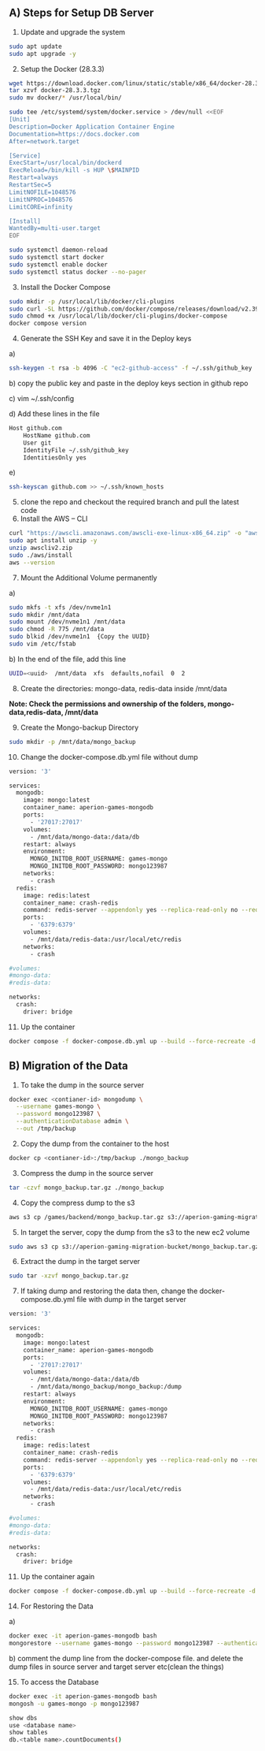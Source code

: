 ## A) Steps for Setup DB Server
1. Update and upgrade the system
```bash 
sudo apt update
sudo apt upgrade -y
```

2. Setup the Docker (28.3.3)
```bash 
wget https://download.docker.com/linux/static/stable/x86_64/docker-28.3.3.tgz
tar xzvf docker-28.3.3.tgz
sudo mv docker/* /usr/local/bin/

sudo tee /etc/systemd/system/docker.service > /dev/null <<EOF 
[Unit] 
Description=Docker Application Container Engine 
Documentation=https://docs.docker.com 
After=network.target

[Service] 
ExecStart=/usr/local/bin/dockerd 
ExecReload=/bin/kill -s HUP \$MAINPID 
Restart=always 
RestartSec=5 
LimitNOFILE=1048576 
LimitNPROC=1048576 
LimitCORE=infinity

[Install] 
WantedBy=multi-user.target 
EOF

sudo systemctl daemon-reload
sudo systemctl start docker
sudo systemctl enable docker
sudo systemctl status docker --no-pager
```

3. Install the Docker Compose
```bash
sudo mkdir -p /usr/local/lib/docker/cli-plugins
sudo curl -SL https://github.com/docker/compose/releases/download/v2.39.1/docker-compose-linux-x86_64 -o /usr/local/lib/docker/cli-plugins/docker-compose
sudo chmod +x /usr/local/lib/docker/cli-plugins/docker-compose
docker compose version
```

4. Generate the SSH Key and save it in the Deploy keys

  a)
```bash
ssh-keygen -t rsa -b 4096 -C "ec2-github-access" -f ~/.ssh/github_key
```

  b) copy the public key and paste in the deploy keys section in github repo
  
  c) vim ~/.ssh/config
  
  d) Add these lines in the file
```bash
Host github.com
    HostName github.com
    User git
    IdentityFile ~/.ssh/github_key
    IdentitiesOnly yes
```

  e)
```bash
ssh-keyscan github.com >> ~/.ssh/known_hosts
```

5. clone the repo and checkout the required branch and pull the latest code
6. Install the AWS – CLI

```bash
curl "https://awscli.amazonaws.com/awscli-exe-linux-x86_64.zip" -o "awscliv2.zip"
sudo apt install unzip -y
unzip awscliv2.zip
sudo ./aws/install
aws --version
```

7. Mount the Additional Volume permanently

a)
```bash
sudo mkfs -t xfs /dev/nvme1n1
sudo mkdir /mnt/data
sudo mount /dev/nvme1n1 /mnt/data
sudo chmod -R 775 /mnt/data
sudo blkid /dev/nvme1n1  {Copy the UUID}
sudo vim /etc/fstab
```

b) In the end of the file, add this line 
```bash
UUID=<uuid>  /mnt/data  xfs  defaults,nofail  0  2
```

8. Create the directories: mongo-data, redis-data inside /mnt/data
   
**Note: Check the permissions and ownership of the folders, mongo-data,redis-data, /mnt/data**

9. Create the Mongo-backup Directory
    
```bash
sudo mkdir -p /mnt/data/mongo_backup
```

10. Change the docker-compose.db.yml file without dump

```bash
version: '3'

services:
  mongodb:
    image: mongo:latest
    container_name: aperion-games-mongodb
    ports:
      - '27017:27017'
    volumes:
      - /mnt/data/mongo-data:/data/db
    restart: always
    environment:
      MONGO_INITDB_ROOT_USERNAME: games-mongo
      MONGO_INITDB_ROOT_PASSWORD: mongo123987
    networks:
      - crash
  redis:
    image: redis:latest
    container_name: crash-redis
    command: redis-server --appendonly yes --replica-read-only no --requirepass redis123987
    ports:
      - '6379:6379'
    volumes:
      - /mnt/data/redis-data:/usr/local/etc/redis
    networks:
      - crash

#volumes:
#mongo-data:
#redis-data:

networks:
  crash:
    driver: bridge
```

11. Up the container

```bash
docker compose -f docker-compose.db.yml up --build --force-recreate -d
```

## B) Migration of the Data

1. To take the dump in the source server

```bash
docker exec <contianer-id> mongodump \
  --username games-mongo \
  --password mongo123987 \
  --authenticationDatabase admin \
  --out /tmp/backup
```

2. Copy the dump from the container to the host

```bash
docker cp <contianer-id>:/tmp/backup ./mongo_backup
```

3. Compress the dump in the source server

```bash
tar -czvf mongo_backup.tar.gz ./mongo_backup
```

4. Copy the compress dump to the s3

```bash
aws s3 cp /games/backend/mongo_backup.tar.gz s3://aperion-gaming-migration-bucket/
```

5. In target the server, copy the dump from the s3 to the new ec2 volume

```bash
sudo aws s3 cp s3://aperion-gaming-migration-bucket/mongo_backup.tar.gz /mnt/data/mongo_backup/
```

6. Extract the dump in the target server

```bash
sudo tar -xzvf mongo_backup.tar.gz
```

7. If taking dump and restoring the data then, change the docker-compose.db.yml file with dump in the target server

```bash
version: '3'

services:
  mongodb:
    image: mongo:latest
    container_name: aperion-games-mongodb
    ports:
      - '27017:27017'
    volumes:
      - /mnt/data/mongo-data:/data/db
      - /mnt/data/mongo_backup/mongo_backup:/dump
    restart: always
    environment:
      MONGO_INITDB_ROOT_USERNAME: games-mongo
      MONGO_INITDB_ROOT_PASSWORD: mongo123987
    networks:
      - crash
  redis:
    image: redis:latest
    container_name: crash-redis
    command: redis-server --appendonly yes --replica-read-only no --requirepass redis123987
    ports:
      - '6379:6379'
    volumes:
      - /mnt/data/redis-data:/usr/local/etc/redis
    networks:
      - crash

#volumes:
#mongo-data:
#redis-data:

networks:
  crash:
    driver: bridge
```

11. Up the container again

```bash
docker compose -f docker-compose.db.yml up --build --force-recreate -d
```

14. For Restoring the Data

a)
```bash
docker exec -it aperion-games-mongodb bash
mongorestore --username games-mongo --password mongo123987 --authenticationDatabase admin --drop /dump
```

b) comment the dump line from the docker-compose file. and delete the dump files in source server and target server etc(clean the things)

15. To access the Database
```bash
docker exec -it aperion-games-mongodb bash
mongosh -u games-mongo -p mongo123987

show dbs
use <database name>
show tables
db.<table name>.countDocuments()
```







